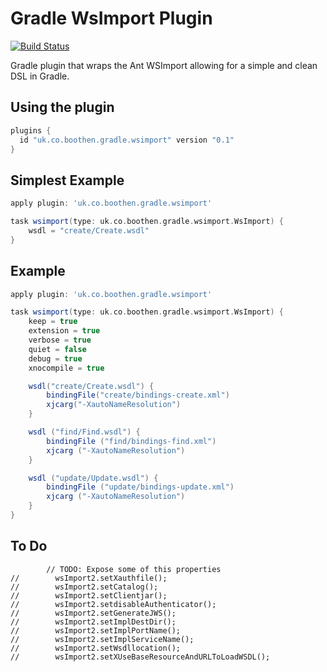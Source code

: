 Gradle WsImport Plugin
======================


[![Build Status](https://secure.travis-ci.org/boothen/gradle-wsimport.png)](http://travis-ci.org/boothen/gradle-wsimport)


Gradle plugin that wraps the Ant WSImport allowing for a simple and clean DSL in Gradle.
## Using the plugin

```groovy
plugins {
  id "uk.co.boothen.gradle.wsimport" version "0.1"
}
```

## Simplest Example
```groovy
apply plugin: 'uk.co.boothen.gradle.wsimport'

task wsimport(type: uk.co.boothen.gradle.wsimport.WsImport) {
    wsdl = "create/Create.wsdl"
}
```

## Example

```groovy
apply plugin: 'uk.co.boothen.gradle.wsimport'

task wsimport(type: uk.co.boothen.gradle.wsimport.WsImport) {
    keep = true
    extension = true
    verbose = true
    quiet = false
    debug = true
    xnocompile = true

    wsdl("create/Create.wsdl") {
        bindingFile("create/bindings-create.xml")
        xjcarg("-XautoNameResolution")
    }

    wsdl ("find/Find.wsdl") {
        bindingFile ("find/bindings-find.xml")
        xjcarg ("-XautoNameResolution")
    }

    wsdl ("update/Update.wsdl") {
        bindingFile ("update/bindings-update.xml")
        xjcarg ("-XautoNameResolution")
    }
}
```

## To Do
```
        // TODO: Expose some of this properties
//        wsImport2.setXauthfile();
//        wsImport2.setCatalog();
//        wsImport2.setClientjar();
//        wsImport2.setdisableAuthenticator();
//        wsImport2.setGenerateJWS();
//        wsImport2.setImplDestDir();
//        wsImport2.setImplPortName();
//        wsImport2.setImplServiceName();
//        wsImport2.setWsdllocation();
//        wsImport2.setXUseBaseResourceAndURLToLoadWSDL();
```